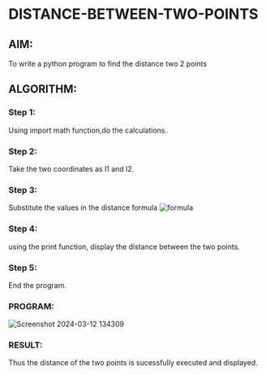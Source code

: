 # DISTANCE-BETWEEN-TWO-POINTS

## AIM:
To write a python program to find the distance two 2 points
## ALGORITHM:
### Step 1: 
Using import math function,do the calculations.
### Step 2: 
Take the two coordinates as l1 and l2.
### Step 3: 
Substitute the values in the distance formula 
![formula](/formula.JPG)
### Step 4: 
using the print function, display the distance between the two points.
### Step 5: 
End the program.
### PROGRAM:
  ![Screenshot 2024-03-12 134309](https://github.com/JAGADEESHJ97/DISTANCE-BETWEEN-TWO-POINTS/assets/152129419/b2a35f9a-03a0-4ed9-a832-3f80f0548a4d)

### RESULT:
Thus the distance of the two points is sucessfully executed and displayed.
